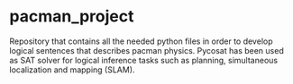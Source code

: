 # pacman_project
Repository that contains all the needed python files in order to develop logical sentences that describes pacman physics. Pycosat has been used as SAT solver for logical inference tasks such as planning, simultaneous localization and mapping (SLAM).
